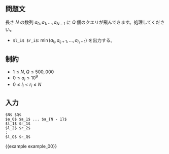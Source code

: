 問題文
---------

長さ $N$ の数列 $a_0, a_1, ..., a_{N-1}$ に $Q$ 個のクエリが飛んできます。処理してください。

- `$l_i$ $r_i$`: $\min(a_{l_i}, a_{l_i+1}, ..., a_{r_i - 1})$ を出力する。

制約
---------

- $1 \leq N, Q \leq 500,000$
- $0 \leq a_i \leq 10^9$
- $0 \leq l_i < r_i \leq N$

入力
---------

~~~
$N$ $Q$
$a_0$ $a_1$ ... $a_{N - 1}$
$l_1$ $r_1$
$l_2$ $r_2$
:
$l_Q$ $r_Q$
~~~

{{example example_00}}
